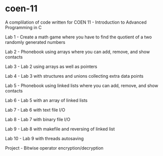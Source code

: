 # coen-11
A complilation of code written for COEN 11 - Introduction to Advanced Programming in C

Lab 1 - Create a math game where you have to find the quotient of a two randomly generated numbers

Lab 2 - Phonebook using arrays where you can add, remove, and show contacts

Lab 3 - Lab 2 using arrays as well as pointers

Lab 4 - Lab 3 with structures and unions collecting extra data points

Lab 5 - Phonebook using linked lists where you can add, remove, and show contacts

Lab 6 - Lab 5 with an array of linked lists

Lab 7 - Lab 6 with text file I/O

Lab 8 - Lab 7 with binary file I/O

Lab 9 - Lab 8 with makefile and reversing of linked list

Lab 10 - Lab 9 with threads autosaving

Project - Bitwise operator encryption/decryption
